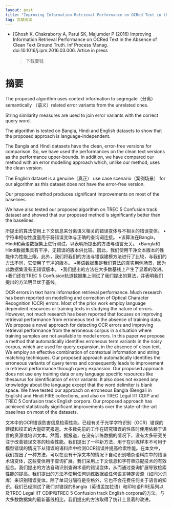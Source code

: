 ```yaml
---
layout: post
title: "Improving Information Retrieval Performance on OCRed Text in the Absence of Clean Text Ground Truth"【B刊】
tag: 文献阅读
---
```


- [Ghosh K, Chakraborty A, Parui SK, Majumder P (2016) Improving Information Retrieval Performance on OCRed Text in the Absence of Clean Text Ground Truth. Inf Process Manag.
  doi:10.1016/j.ipm.2016.03.006. Artice in press 

  > 下载要钱

# **摘要**

The proposed algorithm uses context information to segregate（分离） semantically （语义）related error variants from the unrelated ones.

String similarity measures are used to join error variants with the correct query word.

The algorithm is tested on Bangla, Hindi and English datasets to show that the proposed approach is language-independent.

The Bangla and Hindi datasets have the clean, error-free versions for comparison. So, we have used the performances on the clean text versions as the performance upper-bounds. In addition, we have compared our method with an error modelling approach which, unlike our method, uses the clean version.

The English dataset is a genuine（真正） use case scenario（案例场景） for our algorithm as this dataset does not have the error-free version.

Our proposed method produces significant improvements on most of the baselines.

We have also tested our proposed algorithm on TREC 5 Confusion track dataset and showed that our proposed method is significantly better than the baselines.

所提出的算法使用上下文信息来分离语义相关的错误变体与不相关的错误变体。 •字符串相似性度量用于将错误变体与正确的查询词连接。 •该算法在Bangla，Hindi和英语数据集上进行测试，以表明所提出的方法与语言无关。 •Bangla和Hindi数据集具有干净，无错误的版本供比较。因此，我们使用干净文本版本的性能作为性能上限。此外，我们将我们的方法与错误建模方法进行了比较，与我们的方法不同，它使用了干净的版本。 •英语数据集是我们算法的真实用例场景，因为此数据集没有无错误版本。 •我们提出的方法在大多数基线上产生了显着的改进。 •我们还在TREC 5 Confusion轨道数据集上测试了我们提出的算法，并表明我们提出的方法明显优于基线。

OCR errors in text harm information retrieval performance. Much research has been reported on modelling and correction of Optical Character Recognition (OCR) errors. Most of the prior work employ language dependent resources or training texts in studying the nature of errors. However, not much research has been reported that focuses on improving retrieval performance from erroneous text in the absence of training data. We propose a novel approach for detecting OCR errors and improving retrieval performance from the erroneous corpus in a situation where training samples are not available to model errors. In this paper we propose a method that automatically identifies erroneous term variants in the noisy corpus, which are used for query expansion, in the absence of clean text. We employ an effective combination of contextual information and string matching techniques. Our proposed approach automatically identifies the erroneous variants of query terms and consequently leads to improvement in retrieval performance through query expansion. Our proposed approach does not use any training data or any language specific resources like thesaurus for identification of error variants. It also does not expend any knowledge about the language except that the word delimiter is blank space. We have tested our approach on erroneous Bangla (Bengali in English) and Hindi FIRE collections, and also on TREC Legal IIT CDIP and TREC 5 Confusion track English corpora. Our proposed approach has achieved statistically significant improvements over the state-of-the-art baselines on most of the datasets.

文本中的OCR错误危害信息检索性能。已经有关于光学字符识别（OCR）错误的建模和校正的大量研究报道。大多数先前的工作在研究错误的性质时使用依赖于语言的资源或培训文本。然而，据报道，在没有训练数据的情况下，没有太多研究关注于改善错误文本的检索性能。我们提出了一种新方法，用于在训练样本不可用于模型错误的情况下从错误的语料库中检测OCR错误并提高检索性能。在本文中，我们提出了一种方法，可以在没有干净文本的情况下自动识别嘈杂语料库中的错误术语变体，这些变体用于查询扩展。我们采用上下文信息和字符串匹配技术的有效组合。我们提出的方法自动识别查询术语的错误变体，从而通过查询扩展导致检索性能的提高。我们提出的方法不使用任何训练数据或任何语言特定资源（如同义词库）来识别错误变体。除了单词分隔符是空格外，它也不会花费任何关于语言的知识。我们已经测试了我们对错误的Bangla（英语孟加拉语）和印地语FIRE系列以及TREC Legal IIT CDIP和TREC 5 Confusion track English corpora的方法。与大多数数据集的最新基线相比，我们提出的方法取得了统计上显着的改进。